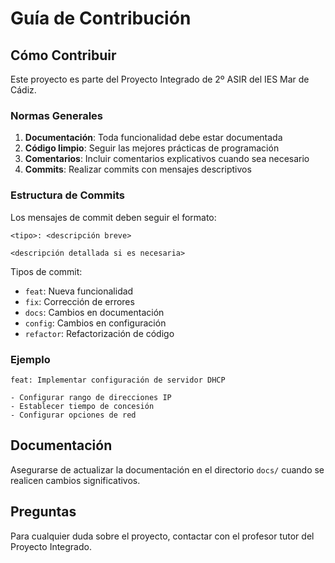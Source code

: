 # Guía de Contribución

## Cómo Contribuir

Este proyecto es parte del Proyecto Integrado de 2º ASIR del IES Mar de Cádiz.

### Normas Generales

1. **Documentación**: Toda funcionalidad debe estar documentada
2. **Código limpio**: Seguir las mejores prácticas de programación
3. **Comentarios**: Incluir comentarios explicativos cuando sea necesario
4. **Commits**: Realizar commits con mensajes descriptivos

### Estructura de Commits

Los mensajes de commit deben seguir el formato:

```
<tipo>: <descripción breve>

<descripción detallada si es necesaria>
```

Tipos de commit:
- `feat`: Nueva funcionalidad
- `fix`: Corrección de errores
- `docs`: Cambios en documentación
- `config`: Cambios en configuración
- `refactor`: Refactorización de código

### Ejemplo

```
feat: Implementar configuración de servidor DHCP

- Configurar rango de direcciones IP
- Establecer tiempo de concesión
- Configurar opciones de red
```

## Documentación

Asegurarse de actualizar la documentación en el directorio `docs/` cuando se realicen cambios significativos.

## Preguntas

Para cualquier duda sobre el proyecto, contactar con el profesor tutor del Proyecto Integrado.
